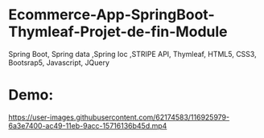 # Ecommerce-App-SpringBoot-Thymleaf-Projet-de-fin-Module
Spring Boot, Spring data ,Spring Ioc ,STRIPE API, Thymleaf, HTML5, CSS3, Bootsrap5, Javascript, JQuery

<h1>Demo:</h1>


https://user-images.githubusercontent.com/62174583/116925979-6a3e7400-ac49-11eb-9acc-15716136b45d.mp4

